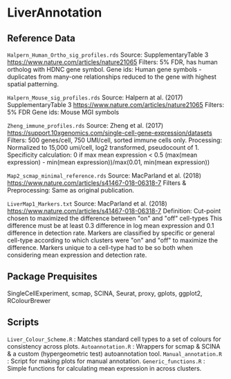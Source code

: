 # LiverAnnotation

## Reference Data
`Halpern_Human_Ortho_sig_profiles.rds`
Source: SupplementaryTable 3 https://www.nature.com/articles/nature21065
Filters: 5% FDR, has human ortholog with HDNC gene symbol.
Gene ids: Human gene symbols - duplicates from many-one relationships reduced to the gene with highest spatial patterning.

`Halpern_Mouse_sig_profiles.rds`
Source: Halpern at al. (2017) SupplementaryTable 3 https://www.nature.com/articles/nature21065
Filters: 5% FDR
Gene ids: Mouse MGI symbols

`Zheng_immune_profiles.rds`
Source: Zheng et al. (2017) https://support.10xgenomics.com/single-cell-gene-expression/datasets
Filters: 500 genes/cell, 750 UMI/cell, sorted immune cells only.
Processing: Normalized to 15,000 umi/cell, log2 transformed, pseudocount of 1.
Specificity calculation: 
0 if max mean expression < 0.5
(max(mean expression) - min(mean expression))/max(0.01, min(mean expression))

`Map2_scmap_minimal_reference.rds`
Source: MacParland et al. (2018) https://www.nature.com/articles/s41467-018-06318-7
Filters & Preprocessing: Same as original publication.

`LiverMap1_Markers.txt`
Source: MacParland et al. (2018) https://www.nature.com/articles/s41467-018-06318-7
Definition: 
Cut-point chosen to maximized the difference between "on" and "off" cell-types
This difference must be at least 0.3 difference in log mean expression and 0.1 difference in detection rate.
Markers are classified by specific or general cell-type according to which clusters were "on" and "off" to maximize the difference.
Markers unique to a cell-type had to be so both when considering mean expression and detection rate.





## Package Prequisites
SingleCellExperiment, scmap, SCINA, Seurat, proxy, gplots, ggplot2, RColourBrewer

## Scripts
`Liver_Colour_Scheme.R` : Matches standard cell types to a set of colours for consistency across plots.
`Autoannotation.R` : Wrappers for scmap & SCINA & a custom (hypergeometric test) autoannotation tool.
`Manual_annotation.R` : Script for making plots for manual annotation.
`Generic_functions.R` : Simple functions for calculating mean expression in across clusters.


